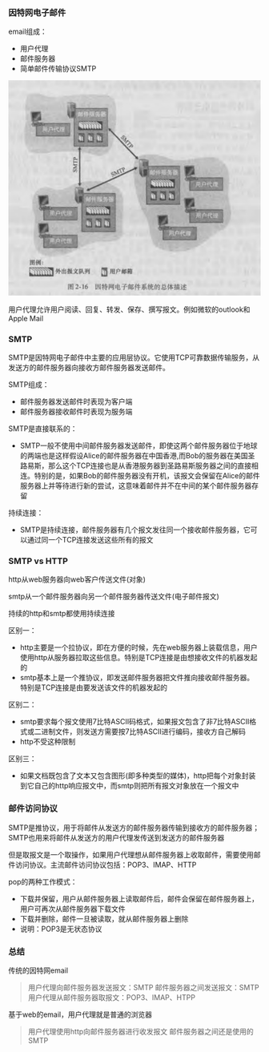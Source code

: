 ### 因特网电子邮件

email组成：
  - 用户代理
  - 邮件服务器
  - 简单邮件传输协议SMTP

![](images/2022-11-10-08-49-20.png)


用户代理允许用户阅读、回复、转发、保存、撰写报文。例如微软的outlook和Apple Mail


### SMTP
SMTP是因特网电子邮件中主要的应用层协议。它使用TCP可靠数据传输服务，从发送方的邮件服务器向接收方邮件服务器发送邮件。

SMTP组成：
  - 邮件服务器发送邮件时表现为客户端
  - 邮件服务器接收邮件时表现为服务端

SMTP是直接联系的：
  - SMTP一般不使用中间邮件服务器发送邮件，即使这两个邮件服务器位于地球的两端也是这样假设Alice的邮件服务器在中国香港,而Bob的服务器在美国圣路易斯，那么这个TCP连接也是从香港服务器到圣路易斯服务器之间的直接相连。特别的是，如果Bob的邮件服务器没有开机，该报文会保留在Alice的邮件服务器上并等待进行新的尝试，这意味着邮件并不在中间的某个邮件服务器存留

持续连接：
  - SMTP是持续连接，邮件服务器有几个报文发往同一个接收邮件服务器，它可以通过同一个TCP连接发送这些所有的报文

### SMTP vs HTTP
http从web服务器向web客户传送文件(对象)

smtp从一个邮件服务器向另一个邮件服务器传送文件(电子邮件报文)

持续的http和smtp都使用持续连接

区别一：
 - http主要是一个拉协议，即在方便的时候，先在web服务器上装载信息，用户使用http从服务器拉取这些信息。特别是TCP连接是由想接收文件的机器发起的
 - smtp基本上是一个推协议，即发送邮件服务器把文件推向接收邮件服务器。特别是TCP连接是由要发送该文件的机器发起的

区别二：
  - smtp要求每个报文使用7比特ASCII码格式，如果报文包含了非7比特ASCII格式或二进制文件，则发送方需要按7比特ASCII进行编码，接收方自己解码
  - http不受这种限制

区别三：
  - 如果文档既包含了文本又包含图形(即多种类型的媒体)，http把每个对象封装到它自己的http响应报文中，而smtp则把所有报文对象放在一个报文中

### 邮件访问协议
SMTP是推协议，用于将邮件从发送方的邮件服务器传输到接收方的邮件服务器；SMTP也用来将邮件从发送方的用户代理发传送到发送方的邮件服务器

但是取报文是一个取操作，如果用户代理想从邮件服务器上收取邮件，需要使用邮件访问协议。主流邮件访问协议包括：POP3、IMAP、HTTP

pop的两种工作模式：
  - 下载并保留，用户从邮件服务器上读取邮件后，邮件会保留在邮件服务器上，用户可再次从邮件服务器下载文件
  - 下载并删除，邮件一旦被读取，就从邮件服务器上删除
  - 说明：POP3是无状态协议

### 总结
传统的因特网email
> 用户代理向邮件服务器发送报文：SMTP
> 邮件服务器之间发送报文：SMTP
> 用户代理从邮件服务器取报文：POP3、IMAP、HTPP

基于web的email，用户代理就是普通的浏览器
> 用户代理使用http向邮件服务器进行收发报文
> 邮件服务器之间还是使用的SMTP






